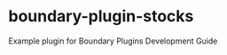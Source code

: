 boundary-plugin-stocks
======================

Example plugin for Boundary Plugins Development Guide
